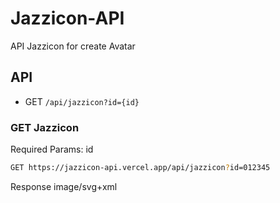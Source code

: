 # Jazzicon-API
API Jazzicon for create Avatar

## API
- GET `/api/jazzicon?id={id}`

### GET Jazzicon

Required Params: id

```bash
GET https://jazzicon-api.vercel.app/api/jazzicon?id=012345
```

Response
image/svg+xml
